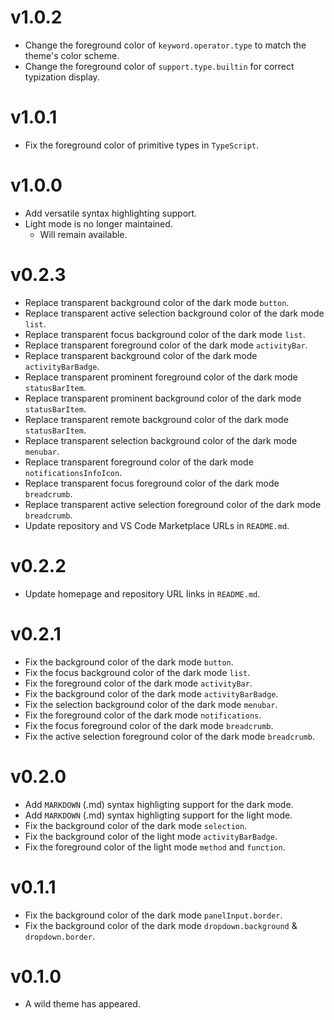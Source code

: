 # v1.0.2

-   Change the foreground color of `keyword.operator.type` to match the theme's color scheme.
-   Change the foreground color of `support.type.builtin` for correct typization display.

# v1.0.1

-   Fix the foreground color of primitive types in `TypeScript`.

# v1.0.0

-   Add versatile syntax highlighting support.
-   Light mode is no longer maintained.
    -   Will remain available.

# v0.2.3

-   Replace transparent background color of the dark mode `button`.
-   Replace transparent active selection background color of the dark mode `list`.
-   Replace transparent focus background color of the dark mode `list`.
-   Replace transparent foreground color of the dark mode `activityBar`.
-   Replace transparent background color of the dark mode `activityBarBadge`.
-   Replace transparent prominent foreground color of the dark mode `statusBarItem`.
-   Replace transparent prominent background color of the dark mode `statusBarItem`.
-   Replace transparent remote background color of the dark mode `statusBarItem`.
-   Replace transparent selection background color of the dark mode `menubar`.
-   Replace transparent foreground color of the dark mode `notificationsInfoIcon`.
-   Replace transparent focus foreground color of the dark mode `breadcrumb`.
-   Replace transparent active selection foreground color of the dark mode `breadcrumb`.
-   Update repository and VS Code Marketplace URLs in `README.md`.

# v0.2.2

-   Update homepage and repository URL links in `README.md`.

# v0.2.1

-   Fix the background color of the dark mode `button`.
-   Fix the focus background color of the dark mode `list`.
-   Fix the foreground color of the dark mode `activityBar`.
-   Fix the background color of the dark mode `activityBarBadge`.
-   Fix the selection background color of the dark mode `menubar`.
-   Fix the foreground color of the dark mode `notifications`.
-   Fix the focus foreground color of the dark mode `breadcrumb`.
-   Fix the active selection foreground color of the dark mode `breadcrumb`.

# v0.2.0

-   Add `MARKDOWN` (.md) syntax highligting support for the dark mode.
-   Add `MARKDOWN` (.md) syntax highligting support for the light mode.
-   Fix the background color of the dark mode `selection`.
-   Fix the background color of the light mode `activityBarBadge`.
-   Fix the foreground color of the light mode `method` and `function`.

# v0.1.1

-   Fix the background color of the dark mode `panelInput.border`.
-   Fix the background color of the dark mode `dropdown.background` & `dropdown.border`.

# v0.1.0

-   A wild theme has appeared.
